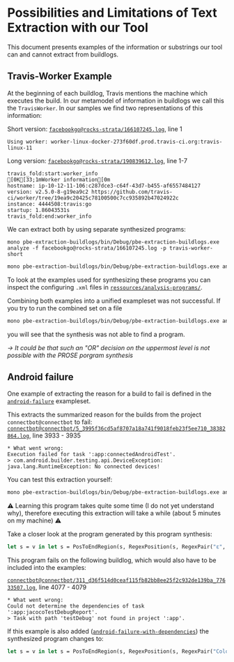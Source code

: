 # Possibilities and Limitations of Text Extraction with our Tool

This document presents examples of the information or substrings our tool can and cannot extract from buildlogs.

## Travis-Worker Example

At the beginning of each buildlog, Travis mentions the machine which executes the build. In our metamodel of information in buildlogs we call this the `TravisWorker`. In our samples we find two representations of this information:

Short version: [`facebookgo@rocks-strata/166107245.log`](pbe-extraction-buildlogs/samples/facebookgo@rocks-strata/166107245.log), line 1

``` text
Using worker: worker-linux-docker-273f60df.prod.travis-ci.org:travis-linux-11
```

Long version: [`facebookgo@rocks-strata/190839612.log`](pbe-extraction-buildlogs/samples/facebookgo@rocks-strata/190839612.log), line 1-7

``` text
travis_fold:start:worker_info
[0K[33;1mWorker information[0m
hostname: ip-10-12-11-106:c287dce3-c64f-43d7-b455-af6557484127
version: v2.5.0-8-g19ea9c2 https://github.com/travis-ci/worker/tree/19ea9c20425c78100500c7cc935892b47024922c
instance: 4444508:travis:go
startup: 1.86043531s
travis_fold:end:worker_info
```

We can extract both by using separate synthesized programs:

``` console
mono pbe-extraction-buildlogs/bin/Debug/pbe-extraction-buildlogs.exe analyze -f facebookgo@rocks-strata/166107245.log -p travis-worker-short
```

``` bash
mono pbe-extraction-buildlogs/bin/Debug/pbe-extraction-buildlogs.exe analyze -f facebookgo@rocks-strata/190839612.log -p travis-worker-long
```

To look at the examples used for synthesizing these programs you can inspect the configuring `.xml` files in [`ressources/analysis-programs/`](pbe-extraction-buildlogs/analysis-programs).

Combining both examples into a unified exampleset was not successful. If you try to run the combined set on a file

``` bash
mono pbe-extraction-buildlogs/bin/Debug/pbe-extraction-buildlogs.exe analyze -f facebookgo@rocks-strata/166107245.log -p travis-worker
```

you will see that the synthesis was not able to find a program.

*→ It could be that such an "OR" decision on the uppermost level is not possible with the PROSE porgram synthesis*

## Android failure

One example of extracting the reason for a build to fail is defined in the [`android-failure`](pbe-extraction-buildlogs/ressources/analysis-programs/android-failure) exampleset.

This extracts the summarized reason for the builds from the project `connectbot@connectbot` to fail:
[`connectbot@connectbot/5_3995f36cd5af8707a18a741f9018feb23f5ee710_38382864.log`](pbe-extraction-buildlogs/samples/connectbot@connectbot/5_3995f36cd5af8707a18a741f9018feb23f5ee710_38382864.log), line 3933 - 3935

``` text
* What went wrong:
Execution failed for task ':app:connectedAndroidTest'.
> com.android.builder.testing.api.DeviceException: java.lang.RuntimeException: No connected devices!
```

You can test this extraction yourself:

``` bash
mono pbe-extraction-buildlogs/bin/Debug/pbe-extraction-buildlogs.exe analyze -f connectbot@connectbot/779_1ad4ab9a05665e01d00dbe37c5e8a7c7b4e5656b_87745143.log -p android-failure
```

⚠️ Learning this program takes quite some time (I do not yet understand why), therefore executing this extraction will take a while (about 5 minutes on my machine) ⚠️  ️

Take a closer look at the program generated by this program synthesis:

``` ocaml
let s = v in let s = PosToEndRegion(s, RegexPosition(s, RegexPair("ε", "\"Execution failed for task ':app:\""), 1)) in StartToPosRegion(s, RegexPosition(s, RegexPair("ε", "Line Separator◦Line Separator"), 1))
```

This program fails on the following buildlog, which would also have to be included into the examples:

[`connectbot@connectbot/311_d36f514d0ceaf115fb82bb8ee25f2c932de139ba_77633507.log`](pbe-extraction-buildlogs/samples/connectbot@connectbot/311_d36f514d0ceaf115fb82bb8ee25f2c932de139ba_77633507.log), line 4077 - 4079

``` text
* What went wrong:
Could not determine the dependencies of task ':app:jacocoTestDebugReport'.
> Task with path 'testDebug' not found in project ':app'.
```

If this example is also added ([`android-failure-with-dependencies`](pbe-extraction-buildlogs/ressources/analysis-programs/android-failure-with-dependencies)) the synthesized program changes to:

``` ocaml
let s = v in let s = PosToEndRegion(s, RegexPosition(s, RegexPair("Colon◦Line Separator", "ALL CAPS"), 1)) in StartToPosRegion(s, RegexPosition(s, RegexPair("ε", "Line Separator◦Line Separator"), 1))
````
